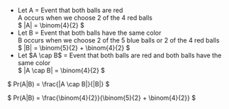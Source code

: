 <ul>
	<li> Let A = Event that both balls are red <br/>
	A occurs when we choose 2 of the 4 red balls <br/>
	$ |A| = \binom{4}{2} $
	<li> Let B = Event that both balls have the same color <br/>
	B occurs when we choose 2 of the 5 blue balls or 2 of the 4 red balls <br/>
	$ |B| = \binom{5}{2} + \binom{4}{2} $
	<li> Let $A \cap B$ = Event that both balls are red and both balls have the same color <br/>
	$ |A \cap B| = \binom{4}{2} $
</ul>

$ Pr(A|B) = \frac{|A \cap B|}{|B|} $

$ Pr(A|B) = \frac{\binom{4}{2}}{\binom{5}{2} + \binom{4}{2}} $
